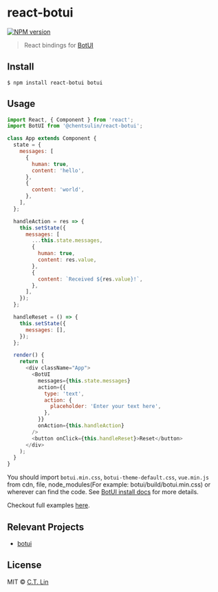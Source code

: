# react-botui

[![NPM version][npm-image]][npm-url]

> React bindings for [BotUI](https://github.com/botui/botui)

## Install

```
$ npm install react-botui botui
```

## Usage

```js
import React, { Component } from 'react';
import BotUI from '@chentsulin/react-botui';

class App extends Component {
  state = {
    messages: [
      {
        human: true,
        content: 'hello',
      },
      {
        content: 'world',
      },
    ],
  };

  handleAction = res => {
    this.setState({
      messages: [
        ...this.state.messages,
        {
          human: true,
          content: res.value,
        },
        {
          content: `Received ${res.value}!`,
        },
      ],
    });
  };

  handleReset = () => {
    this.setState({
      messages: [],
    });
  };

  render() {
    return (
      <div className="App">
        <BotUI
          messages={this.state.messages}
          action={{
            type: 'text',
            action: {
              placeholder: 'Enter your text here',
            },
          }}
          onAction={this.handleAction}
        />
        <button onClick={this.handleReset}>Reset</button>
      </div>
    );
  }
}
```

You should import `botui.min.css`, `botui-theme-default.css`, `vue.min.js` from cdn, file, node_modules(For example: botui/build/botui.min.css) or wherever can find the code. See [BotUI install docs](https://docs.botui.org/install.html) for more details.

Checkout full examples [here](./examples).

## Relevant Projects

- [botui](https://github.com/botui/botui)

## License

MIT © [C.T. Lin](https://github.com/chentsulin/react-botui)

[npm-image]: https://img.shields.io/npm/v/@chentsulin/react-botui.svg
[npm-url]: https://npmjs.org/package/@chentsulin/react-botui
